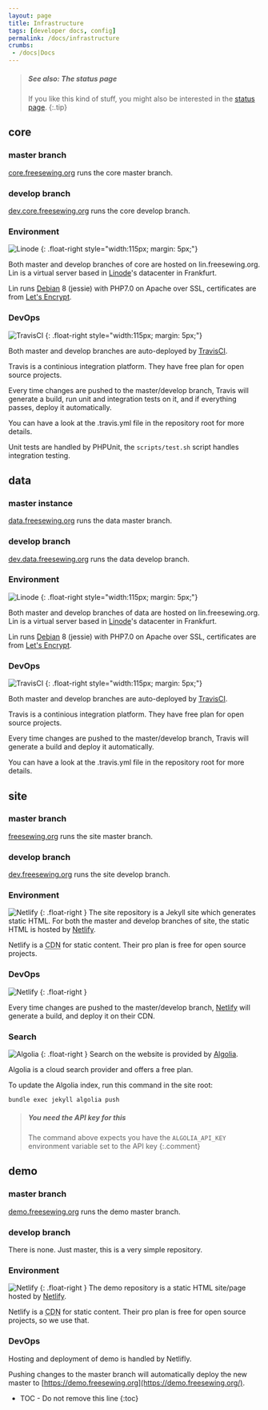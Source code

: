 ```yaml
---
layout: page
title: Infrastructure
tags: [developer docs, config]
permalink: /docs/infrastructure
crumbs:
 - /docs|Docs
---
```

> ##### See also: The status page
>
> If you like this kind of stuff, you might also be interested in the 
> [status page](/status).
{:.tip}

## core

### master branch

[core.freesewing.org](https://core.freesewing.org/) runs the core master branch.

### develop branch

[dev.core.freesewing.org](https://dev.core.freesewing.org) runs the core develop branch.

### Environment
![Linode](/img/linode.png)
{: .float-right style="width:115px; margin: 5px;"}

Both master and develop branches of core are hosted on lin.freesewing.org.
Lin is a virtual server based in [Linode](https://www.linode.com/")'s datacenter in Frankfurt.

Lin runs [Debian](https://debian.org) 8 (jessie) with PHP7.0 on Apache over SSL, 
certificates are from [Let's Encrypt](https://letsencrypt.org/).

### DevOps
![TravisCI](/img/travis.png)
{: .float-right style="width:115px; margin: 5px;"}

Both master and develop branches are auto-deployed by [TravisCI](https://travis-ci.org/freesewing). 

Travis is a continious integration platform. They have free plan for open source projects.

Every time changes are pushed to the master/develop branch, Travis will generate a build,
run unit and integration tests on it, and if everything passes, deploy it automatically.

You can have a look at the .travis.yml file in the repository root for more details.

Unit tests are handled by PHPUnit, the `scripts/test.sh` script handles integration testing.

## data

### master instance

[data.freesewing.org](https://data.freesewing.org/) runs the data master branch.

### develop branch

[dev.data.freesewing.org](https://dev.data.freesewing.org) runs the data develop branch.

### Environment
![Linode](/img/linode.png)
{: .float-right style="width:115px; margin: 5px;"}

Both master and develop branches of data are hosted on lin.freesewing.org.
Lin is a virtual server based in [Linode](https://www.linode.com/")'s datacenter in Frankfurt.

Lin runs [Debian](https://debian.org) 8 (jessie) with PHP7.0 on Apache over SSL, 
certificates are from [Let's Encrypt](https://letsencrypt.org/).

### DevOps
![TravisCI](/img/travis.png)
{: .float-right style="width:115px; margin: 5px;"}

Both master and develop branches are auto-deployed by [TravisCI](https://travis-ci.org/freesewing). 

Travis is a continious integration platform. They have free plan for open source projects.

Every time changes are pushed to the master/develop branch, Travis will generate a build and deploy it automatically.

You can have a look at the .travis.yml file in the repository root for more details.

## site

### master branch

[freesewing.org](https://freesewing.org/) runs the site master branch.

### develop branch

[dev.freesewing.org](https://dev.freesewing.org/) runs the site develop branch.

### Environment

![Netlify](/img/netlify.svg)
{: .float-right }
The site repository is a Jekyll site which generates static HTML.
For both the master and develop branches of site, the static HTML is hosted by 
[Netlify](https://www.netlify.com/).

Netlify is a <abbr title="Content Delivery Network">CDN</abbr> for static content.
Their pro plan is free for open source projects.

### DevOps

![Netlify](/img/netlify.svg)
{: .float-right }

Every time changes are pushed to the master/develop branch, [Netlify](https://www.netlify.com/)
will generate a build, and deploy it on their CDN.

### Search

![Algolia](/img/algolia.svg)
{: .float-right }
Search on the website is provided by [Algolia](https://www.algolia.com/).

Algolia is a cloud search provider and offers a free plan.

To update the Algolia index, run this command in the site root:

```
bundle exec jekyll algolia push
```

> ##### You need the API key for this
>
> The command above expects you have the 
> `ALGOLIA_API_KEY` environment variable set to the API key
{:.comment}

## demo

### master branch

[demo.freesewing.org](https://demo.freesewing.org/) runs the demo master branch.

### develop branch

There is none. Just master, this is a very simple repository.

### Environment

![Netlify](https://www.netlify.com/img/global/badges/netlify-color-bg.svg)
{: .float-right }
The demo repository is a static HTML site/page hosted by [Netlify](https://www.netlify.com/).

Netlify is a <abbr title="Content Delivery Network">CDN</abbr> for static content.
Their pro plan is free for open source projects, so we use that.

### DevOps

Hosting and deployment of demo is handled by Netlifly.

Pushing changes to the master branch will automatically deploy the 
new master to [https://demo.freesewing.org](https://demo.freesewing.org/).

* TOC - Do not remove this line
{:toc}

